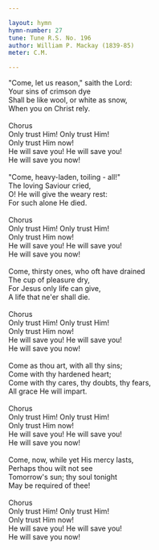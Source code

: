```yaml
---

layout: hymn
hymn-number: 27
tune: Tune R.S. No. 196
author: William P. Mackay (1839-85)
meter: C.M.

---
```

"Come, let us reason," saith the Lord:<br>Your sins of crimson dye<br>Shall be like wool, or white as snow,<br>When you on Christ rely.<br><br>Chorus<br>Only trust Him! Only trust Him!<br>Only trust Him now!<br>He will save you! He will save you!<br>He will save you now!<br><br>"Come, heavy-laden, toiling - all!"<br>The loving Saviour cried,<br>O! He will give the weary rest:<br>For such alone He died.<br><br>Chorus<br>Only trust Him! Only trust Him!<br>Only trust Him now!<br>He will save you! He will save you!<br>He will save you now!<br><br>Come, thirsty ones, who oft have drained<br>The cup of pleasure dry,<br>For Jesus only life can give,<br>A life that ne'er shall die.<br><br>Chorus<br>Only trust Him! Only trust Him!<br>Only trust Him now!<br>He will save you! He will save you!<br>He will save you now!<br><br>Come as thou art, with all thy sins;<br>Come with thy hardened heart;<br>Come with thy cares, thy doubts, thy fears,<br>All grace He will impart.<br><br>Chorus<br>Only trust Him! Only trust Him!<br>Only trust Him now!<br>He will save you! He will save you!<br>He will save you now!<br><br>Come, now, while yet His mercy lasts,<br>Perhaps thou wilt not see<br>Tomorrow's sun; thy soul tonight<br>May be required of thee!<br><br>Chorus<br>Only trust Him! Only trust Him!<br>Only trust Him now!<br>He will save you! He will save you!<br>He will save you now!<br><br><br>
